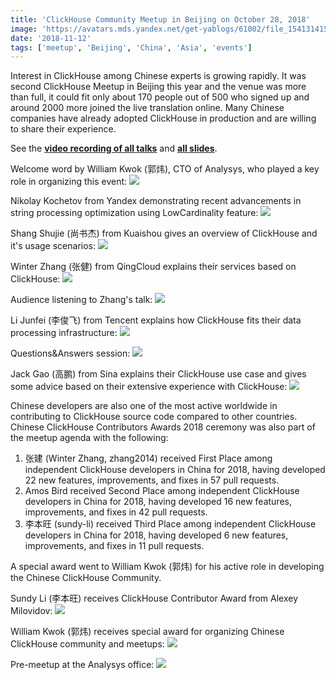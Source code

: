 ```yaml
---
title: 'ClickHouse Community Meetup in Beijing on October 28, 2018'
image: 'https://avatars.mds.yandex.net/get-yablogs/61002/file_1541314158935/orig'
date: '2018-11-12'
tags: ['meetup', 'Beijing', 'China', 'Asia', 'events']
---
```


Interest in ClickHouse among Chinese experts is growing rapidly. It was second ClickHouse Meetup in Beijing this year and the venue was more than full, it could fit only about 170 people out of 500 who signed up and around 2000 more joined the live translation online. Many Chinese companies have already adopted ClickHouse in production and are willing to share their experience.

See the **[video recording of all talks](http://play.yunxi.tv/livestream/flash?id=05527cf6e260448b9d880b99d2cf4d40)** and **[all slides](https://github.com/yandex/clickhouse-presentations/tree/master/meetup19)**.

Welcome word by William Kwok (郭炜), CTO of Analysys, who played a key role in organizing this event:
![](https://avatars.mds.yandex.net/get-yablogs/47421/file_1542029773424/orig)

Nikolay Kochetov from Yandex demonstrating recent advancements in string processing optimization using LowCardinality feature:
![](https://avatars.mds.yandex.net/get-yablogs/38241/file_1542029913523/orig)

Shang Shujie (尚书杰) from Kuaishou gives an overview of ClickHouse and it's usage scenarios:
![](https://avatars.mds.yandex.net/get-yablogs/51778/file_1542030107580/orig)

Winter Zhang (张健) from QingCloud explains their services based on ClickHouse:
![](https://avatars.mds.yandex.net/get-yablogs/61002/file_1542030213575/orig)

Audience listening to Zhang's talk:
![](https://avatars.mds.yandex.net/get-yablogs/51778/file_1542030551688/orig)

Li Junfei (李俊飞) from Tencent explains how ClickHouse fits their data processing infrastructure:
![](https://avatars.mds.yandex.net/get-yablogs/49865/file_1542030630447/orig)

Questions&Answers session:
![](https://avatars.mds.yandex.net/get-yablogs/47421/file_1542031644593/orig)

Jack Gao (高鹏) from Sina explains their ClickHouse use case and gives some advice based on their extensive experience with ClickHouse:
![](https://avatars.mds.yandex.net/get-yablogs/114306/file_1542030825804/orig)

Chinese developers are also one of the most active worldwide in contributing to ClickHouse source code compared to other countries. Chinese ClickHouse Contributors Awards 2018 ceremony was also part of the meetup agenda with the following:

1. 张建 (Winter Zhang, zhang2014) received First Place among independent ClickHouse developers in China for 2018, having developed 22 new features, improvements, and fixes in 57 pull requests.
2. Amos Bird received Second Place among independent ClickHouse developers in China for 2018, having developed 16 new features, improvements, and fixes in 42 pull requests.
3. 李本旺 (sundy-li) received Third Place among independent ClickHouse developers in China for 2018, having developed 6 new features, improvements, and fixes in 11 pull requests.

A special award went to William Kwok (郭炜) for his active role in developing the Chinese ClickHouse Community.

Sundy Li (李本旺) receives ClickHouse Contributor Award from Alexey Milovidov:
![](https://avatars.mds.yandex.net/get-yablogs/47421/file_1542031212304/orig)

William Kwok (郭炜) receives special award for organizing Chinese ClickHouse community and meetups:
![](https://avatars.mds.yandex.net/get-yablogs/51778/file_1542031554450/orig)

Pre-meetup at the Analysys office:
![](https://avatars.mds.yandex.net/get-yablogs/49865/file_1542029689914/orig)




